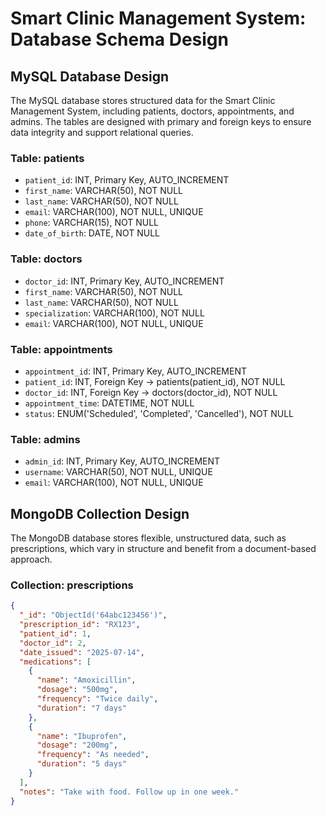# Smart Clinic Management System: Database Schema Design

## MySQL Database Design
The MySQL database stores structured data for the Smart Clinic Management System, including patients, doctors, appointments, and admins. The tables are designed with primary and foreign keys to ensure data integrity and support relational queries.

### Table: patients
- `patient_id`: INT, Primary Key, AUTO_INCREMENT
- `first_name`: VARCHAR(50), NOT NULL
- `last_name`: VARCHAR(50), NOT NULL
- `email`: VARCHAR(100), NOT NULL, UNIQUE
- `phone`: VARCHAR(15), NOT NULL
- `date_of_birth`: DATE, NOT NULL
<!-- Justification: patient_id is auto-incremented for unique identification. Email is unique for login purposes. All fields are NOT NULL to ensure complete patient records. -->

### Table: doctors
- `doctor_id`: INT, Primary Key, AUTO_INCREMENT
- `first_name`: VARCHAR(50), NOT NULL
- `last_name`: VARCHAR(50), NOT NULL
- `specialization`: VARCHAR(100), NOT NULL
- `email`: VARCHAR(100), NOT NULL, UNIQUE
<!-- Justification: doctor_id ensures unique identification. Email is unique for login. Specialization is stored for appointment scheduling. -->

### Table: appointments
- `appointment_id`: INT, Primary Key, AUTO_INCREMENT
- `patient_id`: INT, Foreign Key → patients(patient_id), NOT NULL
- `doctor_id`: INT, Foreign Key → doctors(doctor_id), NOT NULL
- `appointment_time`: DATETIME, NOT NULL
- `status`: ENUM('Scheduled', 'Completed', 'Cancelled'), NOT NULL
<!-- Justification: Foreign keys link to patients and doctors for relational integrity. Appointment_time is NOT NULL for scheduling. Status uses ENUM for controlled values. ON DELETE RESTRICT prevents accidental data loss. -->

### Table: admins
- `admin_id`: INT, Primary Key, AUTO_INCREMENT
- `username`: VARCHAR(50), NOT NULL, UNIQUE
- `email`: VARCHAR(100), NOT NULL, UNIQUE
<!-- Justification: admin_id is unique for identification. Username and email are unique for secure login and contact. -->

## MongoDB Collection Design
The MongoDB database stores flexible, unstructured data, such as prescriptions, which vary in structure and benefit from a document-based approach.

### Collection: prescriptions
```json
{
  "_id": "ObjectId('64abc123456')",
  "prescription_id": "RX123",
  "patient_id": 1,
  "doctor_id": 2,
  "date_issued": "2025-07-14",
  "medications": [
    {
      "name": "Amoxicillin",
      "dosage": "500mg",
      "frequency": "Twice daily",
      "duration": "7 days"
    },
    {
      "name": "Ibuprofen",
      "dosage": "200mg",
      "frequency": "As needed",
      "duration": "5 days"
    }
  ],
  "notes": "Take with food. Follow up in one week."
}
